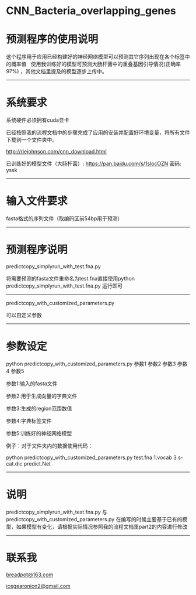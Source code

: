 # CNN_Bacteria_overlapping_genes

预测程序的使用说明
=================
   
这个程序用于应用已经构建好的神经网络模型可以预测其它序列出现在各个标签中的概率值
 
使用我训练好的模型可预测大肠杆菌中的重叠基因引导情况(正确率97%) ，其他文档里提及的模型逐步上传中。
  
--------------


系统要求
==============

系统硬件必须拥有cuda显卡

已经按照我的流程文档中的步骤完成了应用的安装并配置好环境变量，将所有文件下载到一个文件夹中。

http://riejohnson.com/cnn_download.html

已训练好的模型文件（大肠杆菌）: https://pan.baidu.com/s/1slocOZN 密码: yssk


--------------


输入文件要求
==============

fasta格式的序列文件（取编码区前54bp用于预测）


--------------


预测程序说明
=================

predictcopy_simplyrun_with_test.fna.py

将需要预测的fasta文件重命名为test.fna直接使用python predictcopy_simplyrun_with_test.fna.py 运行即可

--------------

predictcopy_with_customized_parameters.py

可以自定义参数


--------------


参数设定
=================

python predictcopy_with_customized_parameters.py 参数1 参数2  参数3  参数4  参数5

参数1:输入的fasta文件

参数2:用于生成向量的字典文件

参数3:生成的region范围数值

参数4:字典标签文件

参数5:训练好的神经网络模型


例子：对于文件夹内的数据使用代码：

python predictcopy_with_customized_parameters.py test.fna 1.vocab 3 s-cat.dic predict.Net


--------------


说明
=================

predictcopy_simplyrun_with_test.fna.py 与 predictcopy_with_customized_parameters.py 在编写的时候主要基于已有的模型，如果模型有变化，请根据实际情况参照我的流程文档里part2的内容进行修改



--------------


联系我
=================

breadpot@163.com 


icegearonion2@gmail.com
